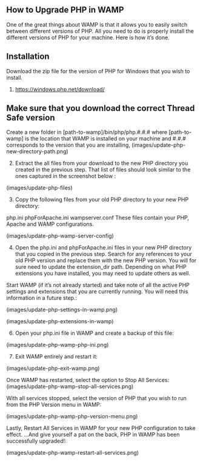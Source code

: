 ## How to Upgrade PHP in WAMP

One of the great things about WAMP is that it allows you to easily switch between different versions of PHP. All you need to do is properly install the different versions of PHP for your machine. Here is how it’s done.

## Installation

Download the zip file for the version of PHP for Windows that you wish to install.

1. https://windows.php.net/download/
## Make sure that you download the correct Thread Safe version 
Create a new folder in [path-to-wamp]/bin/php/php.#.#.# where [path-to-wamp] is the location that WAMP is installed on your machine and #.#.# corresponds to the version that you are installing,
(images/update-php-new-directory-path.png)


2. Extract the all files from your download to the new PHP directory you created in the previous step. That list of files should look similar to the ones captured in the screenshot below :


(images/update-php-files)


3. Copy the following files from your old PHP directory to your new PHP directory:

php.ini
phpForApache.ini
wampserver.conf
These files contain your PHP, Apache and WAMP configurations.

(images/update-php-wamp-server-config)


4. Open the php.ini and phpForApache.ini files in your new PHP directory that you copied in the previous step. Search for any references to your old PHP version and replace them with the new PHP version. You will for sure need to update the extension_dir path. Depending on what PHP extensions you have installed, you may need to update others as well.

Start WAMP (if it’s not already started) and take note of all the active PHP settings and extensions that you are currently running. You will need this information in a future step.:

(images/update-php-settings-in-wamp.png)


(images/update-php-extensions-in-wamp)


6. Open your php.ini file in WAMP and create a backup of this file:

(images/update-php-wamp-php-ini.png)

7. Exit WAMP entirely and restart it:

(images/update-php-exit-wamp.png)

Once WAMP has restarted, select the option to Stop All Services:
(images/update-php-wamp-stop-all-services.png)

With all services stopped, select the version of PHP that you wish to run from the PHP Version menu in WAMP:

(images/update-php-wamp-php-version-menu.png)

Lastly, Restart All Services in WAMP for your new PHP configuration to take effect. …And give yourself a pat on the back, PHP in WAMP has been successfully upgraded!:

(images/update-php-wamp-restart-all-services.png)


